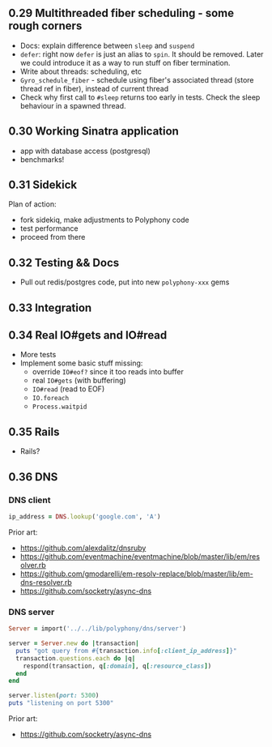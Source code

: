 ## 0.29 Multithreaded fiber scheduling - some rough corners

- Docs: explain difference between `sleep` and `suspend`
- `defer`: right now `defer` is just an alias to `spin`. It should be removed.
  Later we could introduce it as a way to run stuff on fiber termination.
- Write about threads: scheduling, etc
- `Gyro_schedule_fiber` - schedule using fiber's associated thread (store thread
  ref in fiber), instead of current thread
- Check why first call to `#sleep` returns too early in tests. Check the
  sleep behaviour in a spawned thread.

## 0.30 Working Sinatra application

- app with database access (postgresql)
- benchmarks!

## 0.31 Sidekick

Plan of action:

- fork sidekiq, make adjustments to Polyphony code
- test performance
- proceed from there

## 0.32 Testing && Docs

- Pull out redis/postgres code, put into new `polyphony-xxx` gems

## 0.33 Integration

## 0.34 Real IO#gets and IO#read

- More tests
- Implement some basic stuff missing:
  - override `IO#eof?` since it too reads into buffer
  - real `IO#gets` (with buffering)
  - `IO#read` (read to EOF)
  - `IO.foreach`
  - `Process.waitpid`

## 0.35 Rails

- Rails?

## 0.36 DNS

### DNS client

```ruby
ip_address = DNS.lookup('google.com', 'A')
```

Prior art:

- https://github.com/alexdalitz/dnsruby
- https://github.com/eventmachine/eventmachine/blob/master/lib/em/resolver.rb
- https://github.com/gmodarelli/em-resolv-replace/blob/master/lib/em-dns-resolver.rb
- https://github.com/socketry/async-dns

### DNS server

```ruby
Server = import('../../lib/polyphony/dns/server')

server = Server.new do |transaction|
  puts "got query from #{transaction.info[:client_ip_address]}"
  transaction.questions.each do |q|
    respond(transaction, q[:domain], q[:resource_class])
  end
end

server.listen(port: 5300)
puts "listening on port 5300"
```

Prior art:

- https://github.com/socketry/async-dns


